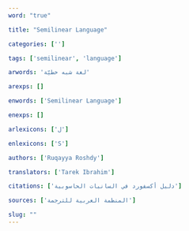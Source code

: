 ```yaml
---
word: "true"

title: "Semilinear Language"

categories: ['']

tags: ['semilinear', 'language']

arwords: 'لغة شبه خطيّة'

arexps: []

enwords: ['Semilinear Language']

enexps: []

arlexicons: ['ل']

enlexicons: ['S']

authors: ['Ruqayya Roshdy']

translators: ['Tarek Ibrahim']

citations: ['دليل أكسفورد في السانيات الحاسوبية']

sources: ['المنظمة العربية للترجمة']

slug: ""
---
```

